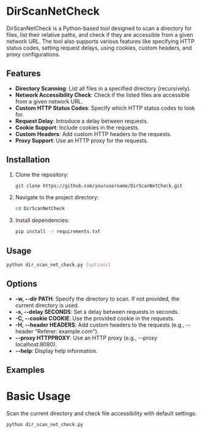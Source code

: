 # DirScanNetCheck

DirScanNetCheck is a Python-based tool designed to scan a directory for files, list their relative paths, and check if they are accessible from a given network URL. The tool also supports various features like specifying HTTP status codes, setting request delays, using cookies, custom headers, and proxy configurations.

## Features

- **Directory Scanning**: List all files in a specified directory (recursively).
- **Network Accessibility Check**: Check if the listed files are accessible from a given network URL.
- **Custom HTTP Status Codes**: Specify which HTTP status codes to look for.
- **Request Delay**: Introduce a delay between requests.
- **Cookie Support**: Include cookies in the requests.
- **Custom Headers**: Add custom HTTP headers to the requests.
- **Proxy Support**: Use an HTTP proxy for the requests.

## Installation

1. Clone the repository:
   ```bash
   git clone https://github.com/yourusername/DirScanNetCheck.git
    ```
2. Navigate to the project directory:
    ```bash
   cd DirScanNetCheck
    ```
3. Install dependencies:
    ```bash
   pip install -r requirements.txt
    ```

## Usage
```bash
python dir_scan_net_check.py [options]
```

## Options

- **-w, --dir PATH**: Specify the directory to scan. If not provided, the current directory is used.
- **-s, --delay SECONDS**: Set a delay between requests in seconds.
- **-C, --cookie COOKIE**: Use the provided cookie in the requests.
- **-H, --header HEADERS**: Add custom headers to the requests (e.g., --header "Referer: example.com").
- **--proxy HTTPPROXY**: Use an HTTP proxy (e.g., --proxy localhost:8080).
- **--help**: Display help information.

## Examples
# Basic Usage
Scan the current directory and check file accessibility with default settings:
```bash
python dir_scan_net_check.py
```